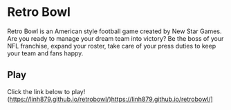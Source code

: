# Retro Bowl
Retro Bowl is an American style football game created by New Star Games. Are you ready to manage your dream team into victory? Be the boss of your NFL franchise, expand your roster, take care of your press duties to keep your team and fans happy.


## Play 

Click the link below to play!<br>
(https://linh879.github.io/retrobowl/)https://linh879.github.io/retrobowl/]
